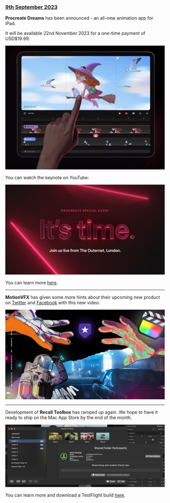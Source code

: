 ### [9th September 2023](/news/20230909)

**Procreate Dreams** has been announced - an all-new animation app for iPad.

It will be available 22nd November 2023 for a one-time payment of USD$19.99.

![](/static/procreate-dreams-screenshot.jpg)

You can watch the keynote on YouTube:

[![](/static/procreate-dreams.jpeg)](https://www.youtube.com/watch?v=tqx3i_-Qvw4)

You can learn more [here](https://procreate.com/dreams).

---

**MotionVFX** has given some more hints about their upcoming new product on [Twitter](https://twitter.com/motionVFX/status/1700139674948563205) and [Facebook](https://www.facebook.com/motionvfx/posts/pfbid0dvicZrnDGY5HJQequRXdMQqiE5Z1TvLRJCQsbdHsENGrrmMyufk6L5sN1rKXqVAol?__cft__[0]=AZW4mvjF8DVOUvfUdhearIi0hyUm07Ocb5N8TU4lfrMZ_BmrU58hHU0MdNjtyPRQRuR0lZh38ba0vHOShdvWAVmO70J0rV9OQVzjsYxw5iy10cBn2ePhIKM3mUTVKU3IjvxkOl2xuiIbakUR1k93fiBwBSya0t5i8YOGRkUzAreSyA2MstC9CIt77XISYlcgfFdc3hquyglxYB5Y0JEc37eF&__tn__=%2CO%2CP-R) with this new video:

[![](/static/motionvfx-youtube.jpeg)](https://www.youtube.com/watch?v=dRqtrRpJdFk)

---

Development of **Recall Toolbox** has ramped up again. We hope to have it ready to ship on the Mac App Store by the end of the month.

![](/static/recall-toolbox-sep-2023.jpg)

You can learn more and download a TestFlight build [here](https://recalltoolbox.io).